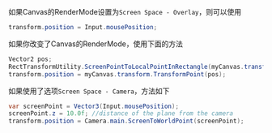 如果Canvas的RenderMode设置为`Screen Space - Overlay`，则可以使用
```csharp
transform.position = Input.mousePosition;
```
如果你改变了Canvas的RenderMode，使用下面的方法
```csharp
Vector2 pos;
RectTransformUtility.ScreenPointToLocalPointInRectangle(myCanvas.transform as RectTransform, Input.mousePosition, myCanvas.worldCamera, out pos);
transform.position = myCanvas.transform.TransformPoint(pos);
```

如果使用了选项`Screen Space - Camera`，方法如下
```csharp
var screenPoint = Vector3(Input.mousePosition);
screenPoint.z = 10.0f; //distance of the plane from the camera
transform.position = Camera.main.ScreenToWorldPoint(screenPoint);
```